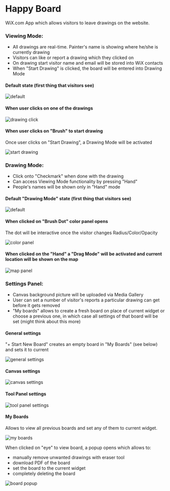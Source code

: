 # Happy Board
WiX.com App which allows visitors to leave drawings on the website.

### Viewing Mode:
- All drawings are real-time. Painter's name is showing where he/she is currently drawing
- Visitors can like or report a drawing which they clicked on
- On drawing start visitor name and email will be stored into WiX contacts
- When "Start Drawing" is clicked, the board will be entered into Drawing Mode

#### Default state (first thing that visitors see)
![default](https://github.com/andreywix/whiteboard-tpa/blob/master/wireframes/default.png)

#### When user clicks on one of the drawings
![drawing click](https://github.com/andreywix/whiteboard-tpa/blob/master/wireframes/click-drawing.png)

#### When user clicks on "Brush" to start drawing
Once user clicks on "Start Drawing", a Drawing Mode will be activated

![start drawing](https://github.com/andreywix/whiteboard-tpa/blob/master/wireframes/start-drawing-panel.png)


### Drawing Mode:
- Click onto "Checkmark" when done with the drawing
- Can access Viewing Mode functionality by pressing "Hand"
- People's names will be shown only in "Hand" mode

#### Default "Drawing Mode" state (first thing that visitors see)
![default](https://github.com/andreywix/whiteboard-tpa/blob/master/wireframes/selected.png)

#### When clicked on "Brush Dot" color panel opens
The dot will be interactive once the visitor changes Radius/Color/Opacity

![color panel](https://github.com/andreywix/whiteboard-tpa/blob/master/wireframes/animated/color-panel.gif)

#### When clicked on the "Hand" a "Drag Mode" will be activated and current location will be shown on the map
![map panel](https://github.com/andreywix/whiteboard-tpa/blob/master/wireframes/map-panel.png)


### Settings Panel:
- Canvas background picture will be uploaded via Media Gallery
- User can set a number of visitor's reports a particular drawing can get before it gets removed
- "My boards" allows to create a fresh board on place of current widget or choose a previous one, in which case all settings of that board will be set (might think about this more)

#### General settings
"+ Start New Board" creates an empty board in "My Boards" (see below) and sets it to current

![general settings](https://github.com/andreywix/whiteboard-tpa/blob/master/wireframes/general-settings.png)

#### Canvas settings
![canvas settings](https://github.com/andreywix/whiteboard-tpa/blob/master/wireframes/canvas-settings.png)

#### Tool Panel settings
![tool panel settings](https://github.com/andreywix/whiteboard-tpa/blob/master/wireframes/panel-settings.png)

#### My Boards
Allows to view all previous boards and set any of them to current widget.

![my boards](https://github.com/andreywix/whiteboard-tpa/blob/master/wireframes/boards-settings.png)

When clicked on "eye" to view board, a popup opens which allows to:
- manually remove unwanted drawings with eraser tool
- download PDF of the board
- set the board to the current widget
- completely deleting the board

![board popup](https://github.com/andreywix/whiteboard-tpa/blob/master/wireframes/animated/popup.gif)

